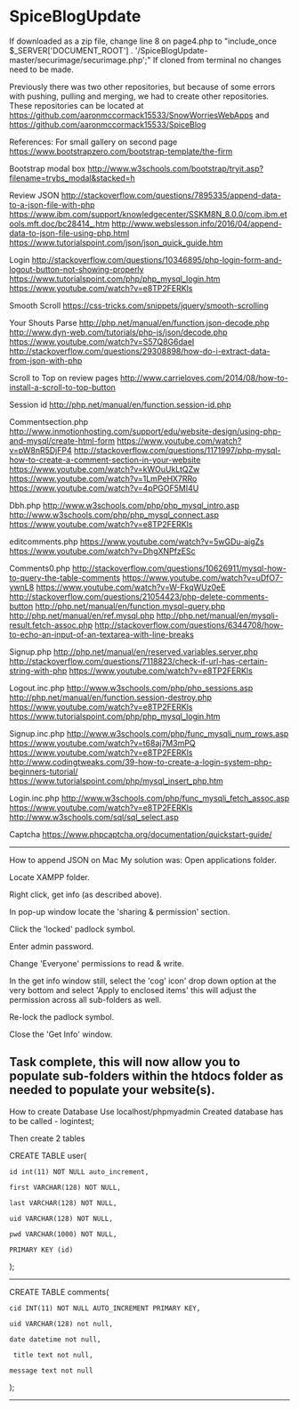 # SpiceBlogUpdate

If downloaded as a zip file, change line 8 on page4.php to "include_once $_SERVER['DOCUMENT_ROOT'] . '/SpiceBlogUpdate-master/securimage/securimage.php';"
If cloned from terminal no changes need to be made.

Previously there was two other repositories, but because of some errors with pushing, pulling and merging, we had to create other repositories. These repositories can be located at https://github.com/aaronmccormack15533/SnowWorriesWebApps and https://github.com/aaronmccormack15533/SpiceBlog

References:
For small gallery on second page
https://www.bootstrapzero.com/bootstrap-template/the-firm

Bootstrap modal box
http://www.w3schools.com/bootstrap/tryit.asp?filename=trybs_modal&stacked=h

Review JSON
http://stackoverflow.com/questions/7895335/append-data-to-a-json-file-with-php
https://www.ibm.com/support/knowledgecenter/SSKM8N_8.0.0/com.ibm.etools.mft.doc/bc28414_.htm
http://www.webslesson.info/2016/04/append-data-to-json-file-using-php.html
https://www.tutorialspoint.com/json/json_quick_guide.htm

Login 
http://stackoverflow.com/questions/10346895/php-login-form-and-logout-button-not-showing-properly
https://www.tutorialspoint.com/php/php_mysql_login.htm
https://www.youtube.com/watch?v=e8TP2FERKls

Smooth Scroll
https://css-tricks.com/snippets/jquery/smooth-scrolling

Your Shouts Parse
http://php.net/manual/en/function.json-decode.php
http://www.dyn-web.com/tutorials/php-js/json/decode.php
https://www.youtube.com/watch?v=S57Q8G6daeI
http://stackoverflow.com/questions/29308898/how-do-i-extract-data-from-json-with-php

Scroll to Top on review pages
http://www.carrieloves.com/2014/08/how-to-install-a-scroll-to-top-button

Session id
http://php.net/manual/en/function.session-id.php

Commentsection.php
http://www.inmotionhosting.com/support/edu/website-design/using-php-and-mysql/create-html-form
https://www.youtube.com/watch?v=pW8nR5DjFP4
http://stackoverflow.com/questions/1171997/php-mysql-how-to-create-a-comment-section-in-your-website
https://www.youtube.com/watch?v=kWOuUkLtQZw
https://www.youtube.com/watch?v=1LmPeHX7RRo
https://www.youtube.com/watch?v=4pPGOF5MI4U

Dbh.php
http://www.w3schools.com/php/php_mysql_intro.asp
http://www.w3schools.com/php/php_mysql_connect.asp
https://www.youtube.com/watch?v=e8TP2FERKls

editcomments.php
https://www.youtube.com/watch?v=5wGDu-aigZs
https://www.youtube.com/watch?v=DhgXNPfzESc

Comments0.php
http://stackoverflow.com/questions/10626911/mysql-how-to-query-the-table-comments
https://www.youtube.com/watch?v=uDfO7-ywnL8
https://www.youtube.com/watch?v=W-FkqWUz0eE
http://stackoverflow.com/questions/21054423/php-delete-comments-button
http://php.net/manual/en/function.mysql-query.php
http://php.net/manual/en/ref.mysql.php
http://php.net/manual/en/mysqli-result.fetch-assoc.php
http://stackoverflow.com/questions/6344708/how-to-echo-an-input-of-an-textarea-with-line-breaks

Signup.php
http://php.net/manual/en/reserved.variables.server.php
http://stackoverflow.com/questions/7118823/check-if-url-has-certain-string-with-php
https://www.youtube.com/watch?v=e8TP2FERKls

Logout.inc.php
http://www.w3schools.com/php/php_sessions.asp
http://php.net/manual/en/function.session-destroy.php
https://www.youtube.com/watch?v=e8TP2FERKls
https://www.tutorialspoint.com/php/php_mysql_login.htm

Signup.inc.php
http://www.w3schools.com/php/func_mysqli_num_rows.asp
https://www.youtube.com/watch?v=t68aj7M3mPQ
https://www.youtube.com/watch?v=e8TP2FERKls
http://www.codingtweaks.com/39-how-to-create-a-login-system-php-beginners-tutorial/
https://www.tutorialspoint.com/php/mysql_insert_php.htm

Login.inc.php
http://www.w3schools.com/php/func_mysqli_fetch_assoc.asp
https://www.youtube.com/watch?v=e8TP2FERKls
http://www.w3schools.com/sql/sql_select.asp

Captcha
https://www.phpcaptcha.org/documentation/quickstart-guide/

--------------------------------------------------------------------------------------------

How to append JSON on Mac
My solution was:
Open applications folder.

Locate XAMPP folder.

Right click, get info (as described above).

In pop-up window locate the 'sharing & permission' section.

Click the 'locked' padlock symbol.

Enter admin password.

Change 'Everyone' permissions to read & write.

In the get info window still, select the 'cog' icon' drop down option at the very bottom and select 'Apply to enclosed items' this will adjust the permission across all sub-folders as well.

Re-lock the padlock symbol.

Close the 'Get Info' window.

Task complete, this will now allow you to populate sub-folders within the htdocs folder as needed to populate your website(s).
------------------------------------------------------------------------------------------------------------------------
How to create Database
Use localhost/phpmyadmin
Created database has to be called - logintest;


Then create 2 tables


CREATE TABLE user(

	id int(11) NOT NULL auto_increment, 
	
	first VARCHAR(128) NOT NULL,
	
	last VARCHAR(128) NOT NULL,
	
	uid VARCHAR(128) NOT NULL,
	
	pwd VARCHAR(1000) NOT NULL,
	
	PRIMARY KEY (id)
	
);


--------------------------------------------------------------------------------------


CREATE TABLE comments(

    cid INT(11) NOT NULL AUTO_INCREMENT PRIMARY KEY,
    
    uid VARCHAR(128) not null,
    
    date datetime not null,
    
     title text not null,
     
    message text not null
    
);

------------------------------------------------------------------------------------------------------------------------



